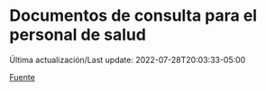# Documentos de consulta para el personal de salud

Última actualización/Last update: 2022-07-28T20:03:33-05:00

 [Fuente](https://coronavirus.gob.mx/personal-de-salud/documentos-de-consulta/)
